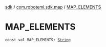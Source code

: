 [sdk](../index.md) / [com.robotemi.sdk.map](index.md) / [MAP_ELEMENTS](./-m-a-p_-e-l-e-m-e-n-t-s.md)

# MAP_ELEMENTS

`const val MAP_ELEMENTS: `[`String`](https://kotlinlang.org/api/latest/jvm/stdlib/kotlin/-string/index.html)